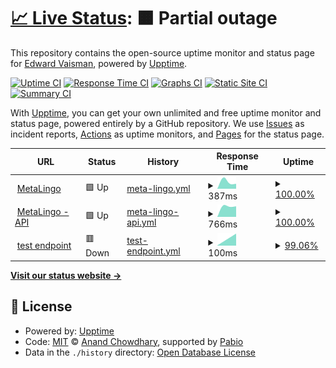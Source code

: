 # [📈 Live Status](https://eddyv.github.io/voila-upptime): <!--live status--> **🟧 Partial outage**

This repository contains the open-source uptime monitor and status page for [Edward Vaisman](https://edwardvaisman.ca/), powered by [Upptime](https://github.com/upptime/upptime).

[![Uptime CI](https://github.com/eddyv/voila-upptime/workflows/Uptime%20CI/badge.svg)](https://github.com/eddyv/voila-upptime/actions?query=workflow%3A%22Uptime+CI%22)
[![Response Time CI](https://github.com/eddyv/voila-upptime/workflows/Response%20Time%20CI/badge.svg)](https://github.com/eddyv/voila-upptime/actions?query=workflow%3A%22Response+Time+CI%22)
[![Graphs CI](https://github.com/eddyv/voila-upptime/workflows/Graphs%20CI/badge.svg)](https://github.com/eddyv/voila-upptime/actions?query=workflow%3A%22Graphs+CI%22)
[![Static Site CI](https://github.com/eddyv/voila-upptime/workflows/Static%20Site%20CI/badge.svg)](https://github.com/eddyv/voila-upptime/actions?query=workflow%3A%22Static+Site+CI%22)
[![Summary CI](https://github.com/eddyv/voila-upptime/workflows/Summary%20CI/badge.svg)](https://github.com/eddyv/voila-upptime/actions?query=workflow%3A%22Summary+CI%22)

With [Upptime](https://upptime.js.org), you can get your own unlimited and free uptime monitor and status page, powered entirely by a GitHub repository. We use [Issues](https://github.com/eddyv/voila-upptime/issues) as incident reports, [Actions](https://github.com/eddyv/voila-upptime/actions) as uptime monitors, and [Pages](https://eddyv.github.io/voila-upptime) for the status page.

<!--start: status pages-->
<!-- This summary is generated by Upptime (https://github.com/upptime/upptime) -->
<!-- Do not edit this manually, your changes will be overwritten -->
<!-- prettier-ignore -->
| URL | Status | History | Response Time | Uptime |
| --- | ------ | ------- | ------------- | ------ |
| <img alt="" src="https://icons.duckduckgo.com/ip3/metalingo.ca.ico" height="13"> [MetaLingo](http://metalingo.ca/) | 🟩 Up | [meta-lingo.yml](https://github.com/eddyv/voila-upptime/commits/HEAD/history/meta-lingo.yml) | <details><summary><img alt="Response time graph" src="./graphs/meta-lingo/response-time-week.png" height="20"> 387ms</summary><br><a href="https://eddyv.github.io/voila-upptime/history/meta-lingo"><img alt="Response time 387" src="https://img.shields.io/endpoint?url=https%3A%2F%2Fraw.githubusercontent.com%2Feddyv%2Fvoila-upptime%2FHEAD%2Fapi%2Fmeta-lingo%2Fresponse-time.json"></a><br><a href="https://eddyv.github.io/voila-upptime/history/meta-lingo"><img alt="24-hour response time 387" src="https://img.shields.io/endpoint?url=https%3A%2F%2Fraw.githubusercontent.com%2Feddyv%2Fvoila-upptime%2FHEAD%2Fapi%2Fmeta-lingo%2Fresponse-time-day.json"></a><br><a href="https://eddyv.github.io/voila-upptime/history/meta-lingo"><img alt="7-day response time 387" src="https://img.shields.io/endpoint?url=https%3A%2F%2Fraw.githubusercontent.com%2Feddyv%2Fvoila-upptime%2FHEAD%2Fapi%2Fmeta-lingo%2Fresponse-time-week.json"></a><br><a href="https://eddyv.github.io/voila-upptime/history/meta-lingo"><img alt="30-day response time 387" src="https://img.shields.io/endpoint?url=https%3A%2F%2Fraw.githubusercontent.com%2Feddyv%2Fvoila-upptime%2FHEAD%2Fapi%2Fmeta-lingo%2Fresponse-time-month.json"></a><br><a href="https://eddyv.github.io/voila-upptime/history/meta-lingo"><img alt="1-year response time 387" src="https://img.shields.io/endpoint?url=https%3A%2F%2Fraw.githubusercontent.com%2Feddyv%2Fvoila-upptime%2FHEAD%2Fapi%2Fmeta-lingo%2Fresponse-time-year.json"></a></details> | <details><summary><a href="https://eddyv.github.io/voila-upptime/history/meta-lingo">100.00%</a></summary><a href="https://eddyv.github.io/voila-upptime/history/meta-lingo"><img alt="All-time uptime 100.00%" src="https://img.shields.io/endpoint?url=https%3A%2F%2Fraw.githubusercontent.com%2Feddyv%2Fvoila-upptime%2FHEAD%2Fapi%2Fmeta-lingo%2Fuptime.json"></a><br><a href="https://eddyv.github.io/voila-upptime/history/meta-lingo"><img alt="24-hour uptime 100.00%" src="https://img.shields.io/endpoint?url=https%3A%2F%2Fraw.githubusercontent.com%2Feddyv%2Fvoila-upptime%2FHEAD%2Fapi%2Fmeta-lingo%2Fuptime-day.json"></a><br><a href="https://eddyv.github.io/voila-upptime/history/meta-lingo"><img alt="7-day uptime 100.00%" src="https://img.shields.io/endpoint?url=https%3A%2F%2Fraw.githubusercontent.com%2Feddyv%2Fvoila-upptime%2FHEAD%2Fapi%2Fmeta-lingo%2Fuptime-week.json"></a><br><a href="https://eddyv.github.io/voila-upptime/history/meta-lingo"><img alt="30-day uptime 100.00%" src="https://img.shields.io/endpoint?url=https%3A%2F%2Fraw.githubusercontent.com%2Feddyv%2Fvoila-upptime%2FHEAD%2Fapi%2Fmeta-lingo%2Fuptime-month.json"></a><br><a href="https://eddyv.github.io/voila-upptime/history/meta-lingo"><img alt="1-year uptime 100.00%" src="https://img.shields.io/endpoint?url=https%3A%2F%2Fraw.githubusercontent.com%2Feddyv%2Fvoila-upptime%2FHEAD%2Fapi%2Fmeta-lingo%2Fuptime-year.json"></a></details>
| <img alt="" src="https://icons.duckduckgo.com/ip3/api.metalingo.ca.ico" height="13"> [MetaLingo - API](https://api.metalingo.ca/actuator/health) | 🟩 Up | [meta-lingo-api.yml](https://github.com/eddyv/voila-upptime/commits/HEAD/history/meta-lingo-api.yml) | <details><summary><img alt="Response time graph" src="./graphs/meta-lingo-api/response-time-week.png" height="20"> 766ms</summary><br><a href="https://eddyv.github.io/voila-upptime/history/meta-lingo-api"><img alt="Response time 766" src="https://img.shields.io/endpoint?url=https%3A%2F%2Fraw.githubusercontent.com%2Feddyv%2Fvoila-upptime%2FHEAD%2Fapi%2Fmeta-lingo-api%2Fresponse-time.json"></a><br><a href="https://eddyv.github.io/voila-upptime/history/meta-lingo-api"><img alt="24-hour response time 766" src="https://img.shields.io/endpoint?url=https%3A%2F%2Fraw.githubusercontent.com%2Feddyv%2Fvoila-upptime%2FHEAD%2Fapi%2Fmeta-lingo-api%2Fresponse-time-day.json"></a><br><a href="https://eddyv.github.io/voila-upptime/history/meta-lingo-api"><img alt="7-day response time 766" src="https://img.shields.io/endpoint?url=https%3A%2F%2Fraw.githubusercontent.com%2Feddyv%2Fvoila-upptime%2FHEAD%2Fapi%2Fmeta-lingo-api%2Fresponse-time-week.json"></a><br><a href="https://eddyv.github.io/voila-upptime/history/meta-lingo-api"><img alt="30-day response time 766" src="https://img.shields.io/endpoint?url=https%3A%2F%2Fraw.githubusercontent.com%2Feddyv%2Fvoila-upptime%2FHEAD%2Fapi%2Fmeta-lingo-api%2Fresponse-time-month.json"></a><br><a href="https://eddyv.github.io/voila-upptime/history/meta-lingo-api"><img alt="1-year response time 766" src="https://img.shields.io/endpoint?url=https%3A%2F%2Fraw.githubusercontent.com%2Feddyv%2Fvoila-upptime%2FHEAD%2Fapi%2Fmeta-lingo-api%2Fresponse-time-year.json"></a></details> | <details><summary><a href="https://eddyv.github.io/voila-upptime/history/meta-lingo-api">100.00%</a></summary><a href="https://eddyv.github.io/voila-upptime/history/meta-lingo-api"><img alt="All-time uptime 100.00%" src="https://img.shields.io/endpoint?url=https%3A%2F%2Fraw.githubusercontent.com%2Feddyv%2Fvoila-upptime%2FHEAD%2Fapi%2Fmeta-lingo-api%2Fuptime.json"></a><br><a href="https://eddyv.github.io/voila-upptime/history/meta-lingo-api"><img alt="24-hour uptime 100.00%" src="https://img.shields.io/endpoint?url=https%3A%2F%2Fraw.githubusercontent.com%2Feddyv%2Fvoila-upptime%2FHEAD%2Fapi%2Fmeta-lingo-api%2Fuptime-day.json"></a><br><a href="https://eddyv.github.io/voila-upptime/history/meta-lingo-api"><img alt="7-day uptime 100.00%" src="https://img.shields.io/endpoint?url=https%3A%2F%2Fraw.githubusercontent.com%2Feddyv%2Fvoila-upptime%2FHEAD%2Fapi%2Fmeta-lingo-api%2Fuptime-week.json"></a><br><a href="https://eddyv.github.io/voila-upptime/history/meta-lingo-api"><img alt="30-day uptime 100.00%" src="https://img.shields.io/endpoint?url=https%3A%2F%2Fraw.githubusercontent.com%2Feddyv%2Fvoila-upptime%2FHEAD%2Fapi%2Fmeta-lingo-api%2Fuptime-month.json"></a><br><a href="https://eddyv.github.io/voila-upptime/history/meta-lingo-api"><img alt="1-year uptime 100.00%" src="https://img.shields.io/endpoint?url=https%3A%2F%2Fraw.githubusercontent.com%2Feddyv%2Fvoila-upptime%2FHEAD%2Fapi%2Fmeta-lingo-api%2Fuptime-year.json"></a></details>
| <img alt="" src="https://icons.duckduckgo.com/ip3/96d0-174-95-87-6.ngrok-free.app.ico" height="13"> [test endpoint](https://96d0-174-95-87-6.ngrok-free.app/) | 🟥 Down | [test-endpoint.yml](https://github.com/eddyv/voila-upptime/commits/HEAD/history/test-endpoint.yml) | <details><summary><img alt="Response time graph" src="./graphs/test-endpoint/response-time-week.png" height="20"> 100ms</summary><br><a href="https://eddyv.github.io/voila-upptime/history/test-endpoint"><img alt="Response time 100" src="https://img.shields.io/endpoint?url=https%3A%2F%2Fraw.githubusercontent.com%2Feddyv%2Fvoila-upptime%2FHEAD%2Fapi%2Ftest-endpoint%2Fresponse-time.json"></a><br><a href="https://eddyv.github.io/voila-upptime/history/test-endpoint"><img alt="24-hour response time 100" src="https://img.shields.io/endpoint?url=https%3A%2F%2Fraw.githubusercontent.com%2Feddyv%2Fvoila-upptime%2FHEAD%2Fapi%2Ftest-endpoint%2Fresponse-time-day.json"></a><br><a href="https://eddyv.github.io/voila-upptime/history/test-endpoint"><img alt="7-day response time 100" src="https://img.shields.io/endpoint?url=https%3A%2F%2Fraw.githubusercontent.com%2Feddyv%2Fvoila-upptime%2FHEAD%2Fapi%2Ftest-endpoint%2Fresponse-time-week.json"></a><br><a href="https://eddyv.github.io/voila-upptime/history/test-endpoint"><img alt="30-day response time 100" src="https://img.shields.io/endpoint?url=https%3A%2F%2Fraw.githubusercontent.com%2Feddyv%2Fvoila-upptime%2FHEAD%2Fapi%2Ftest-endpoint%2Fresponse-time-month.json"></a><br><a href="https://eddyv.github.io/voila-upptime/history/test-endpoint"><img alt="1-year response time 100" src="https://img.shields.io/endpoint?url=https%3A%2F%2Fraw.githubusercontent.com%2Feddyv%2Fvoila-upptime%2FHEAD%2Fapi%2Ftest-endpoint%2Fresponse-time-year.json"></a></details> | <details><summary><a href="https://eddyv.github.io/voila-upptime/history/test-endpoint">99.06%</a></summary><a href="https://eddyv.github.io/voila-upptime/history/test-endpoint"><img alt="All-time uptime 99.06%" src="https://img.shields.io/endpoint?url=https%3A%2F%2Fraw.githubusercontent.com%2Feddyv%2Fvoila-upptime%2FHEAD%2Fapi%2Ftest-endpoint%2Fuptime.json"></a><br><a href="https://eddyv.github.io/voila-upptime/history/test-endpoint"><img alt="24-hour uptime 99.06%" src="https://img.shields.io/endpoint?url=https%3A%2F%2Fraw.githubusercontent.com%2Feddyv%2Fvoila-upptime%2FHEAD%2Fapi%2Ftest-endpoint%2Fuptime-day.json"></a><br><a href="https://eddyv.github.io/voila-upptime/history/test-endpoint"><img alt="7-day uptime 99.06%" src="https://img.shields.io/endpoint?url=https%3A%2F%2Fraw.githubusercontent.com%2Feddyv%2Fvoila-upptime%2FHEAD%2Fapi%2Ftest-endpoint%2Fuptime-week.json"></a><br><a href="https://eddyv.github.io/voila-upptime/history/test-endpoint"><img alt="30-day uptime 99.06%" src="https://img.shields.io/endpoint?url=https%3A%2F%2Fraw.githubusercontent.com%2Feddyv%2Fvoila-upptime%2FHEAD%2Fapi%2Ftest-endpoint%2Fuptime-month.json"></a><br><a href="https://eddyv.github.io/voila-upptime/history/test-endpoint"><img alt="1-year uptime 99.06%" src="https://img.shields.io/endpoint?url=https%3A%2F%2Fraw.githubusercontent.com%2Feddyv%2Fvoila-upptime%2FHEAD%2Fapi%2Ftest-endpoint%2Fuptime-year.json"></a></details>

<!--end: status pages-->

[**Visit our status website →**](https://eddyv.github.io/voila-upptime)

## 📄 License

- Powered by: [Upptime](https://github.com/upptime/upptime)
- Code: [MIT](./LICENSE) © [Anand Chowdhary](https://anandchowdhary.com), supported by [Pabio](https://pabio.com)
- Data in the `./history` directory: [Open Database License](https://opendatacommons.org/licenses/odbl/1-0/)
